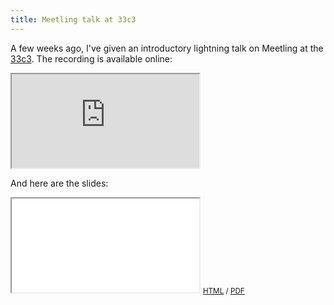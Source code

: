 ```yaml
---
title: Meetling talk at 33c3
---
```


A few weeks ago, I've given an introductory lightning talk on Meetling at the
[33c3](https://events.ccc.de/congress/2016/wiki/Main_Page). The recording is available online:

<iframe src="https://www.youtube.com/embed/d22O7e328d8?start=4977"
        allowfullscreen="allowfullscreen">
</iframe>

And here are the slides:

<p>
    <iframe src="/talks/meetling-33c3-talk/index.html"></iframe>
    <small>
        <a href="/talks/meetling-33c3-talk/index.html" target="_blank">HTML</a> /
        <a href="/talks/meetling-33c3-talk/meetling-33c3-talk.pdf" target="_blank">PDF</a>
    </small>
</p>

